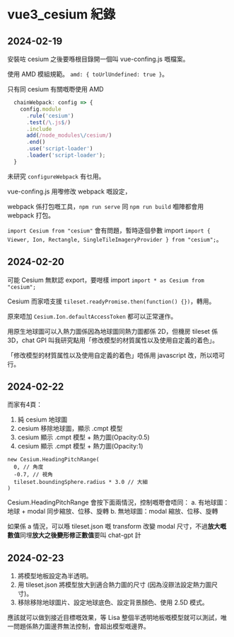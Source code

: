 # vue3_cesium 紀錄

## 2024-02-19
安裝咗 cesium 之後要喺根目錄開一個叫 vue-confing.js 嘅檔案。

使用 AMD 模組規範。 `amd: { toUrlUndefined: true }`。

只有同 cesium 有關嘅嘢使用 AMD 
``` javascript =
  chainWebpack: config => {
    config.module
      .rule('cesium')
      .test(/\.js$/)
      .include
      add(/node_modules\/cesium/)
      .end()
      .use('script-loader')
      .loader('script-loader');
  }
```

未研究 `configureWebpack` 有乜用。

vue-confing.js 用嚟修改 webpack 嘅設定，

webpack 係打包嘅工具，`npm run serve` 同 `npm run build` 嗰陣都會用 webpack 打包。

`import Cesium from "cesium"` 會有問題，暫時逐個參數 import `import { Viewer, Ion, Rectangle, SingleTileImageryProvider } from "cesium";`。


## 2024-02-20
可能 Cesium 無默認 export，要咁樣 import `import * as Cesium from "cesium";`

Cesium 而家唔支援 `tileset.readyPromise.then(function() {})`，轉用。

原來唔加 `Cesium.Ion.defaultAccessToken` 都可以正常運作。

用原生地球圖可以入熱力圖係因為地球圖同熱力圖都係 2D，但機房 tileset 係 3D，chat GPI 叫我研究點用「修改模型的材質属性以及使用自定義的着色」。

「修改模型的材質属性以及使用自定義的着色」唔係用 javascript 改，所以唔可行。


## 2024-02-22
而家有4頁：
1. 純 cesium 地球圖
2. cesium 移除地球圖，顯示 .cmpt 模型
3. cesium 顯示 .cmpt 模型 + 熱力圖(Opacity:0.5)
3. cesium 顯示 .cmpt 模型 + 熱力圖(Opacity:1)


```
new Cesium.HeadingPitchRange(
  0, // 角度
  -0.7, // 視角
  tileset.boundingSphere.radius * 3.0 // 大細
)
```
Cesium.HeadingPitchRange 會按下面兩情況，控制嘅嘢會唔同：
a. 有地球圖：地球 + modal 同步縮放、位移、旋轉
b. 無地球圖：modal 縮放、位移、旋轉

如果係 a 情況，可以喺 tileset.json 嘅 transform 改變 modal 尺寸，不過**放大嘅數值**同埋**放大之後變形修正數值**要叫 chat-gpt 計


## 2024-02-23
1. 將模型地板設定為半透明。
2. 用 tileset.json 將模型放大到適合熱力圖的尺寸 (因為沒辧法設定熱力圖尺寸)。
3. 移除移除地球圖片、設定地球底色、設定背景顏色、使用 2.5D 模式。

應該就可以做到接近目標嘅效果，等 Lisa 整個半透明地板嘅模型就可以測試，唯一問題係熱力圖邊界無法控制，會超出模型嘅邊界。
